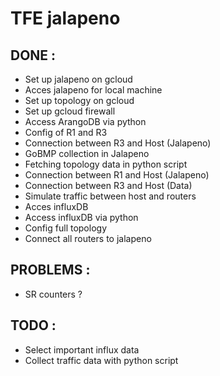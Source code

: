 # TFE jalapeno
## DONE : 
  - Set up jalapeno on gcloud
  - Acces jalapeno for local machine
  - Set up topology on gcloud
  - Set up gcloud firewall
  - Access ArangoDB via python
  - Config of R1 and R3
  - Connection between R3 and Host (Jalapeno)
  - GoBMP collection in Jalapeno
  - Fetching topology data in python script
  - Connection between R1 and Host (Jalapeno)
  - Connection between R3 and Host (Data)
  - Simulate traffic between host and routers
  - Acces influxDB
  - Access influxDB via python
  - Config full topology
  - Connect all routers to jalapeno
## PROBLEMS :
  - SR counters ?
## TODO :
  - Select important influx data
  - Collect traffic data with python script
  
